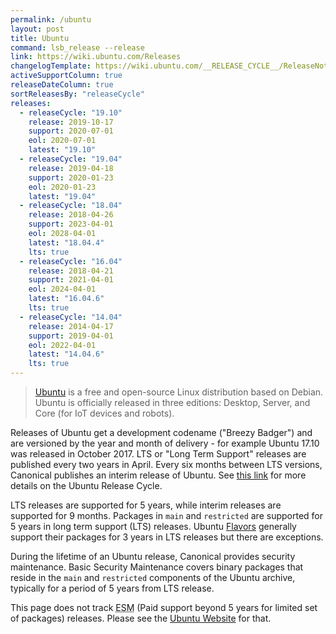 ```yaml
---
permalink: /ubuntu
layout: post
title: Ubuntu
command: lsb_release --release
link: https://wiki.ubuntu.com/Releases
changelogTemplate: https://wiki.ubuntu.com/__RELEASE_CYCLE__/ReleaseNotes
activeSupportColumn: true
releaseDateColumn: true
sortReleasesBy: "releaseCycle"
releases:
  - releaseCycle: "19.10"
    release: 2019-10-17
    support: 2020-07-01
    eol: 2020-07-01
    latest: "19.10"
  - releaseCycle: "19.04"
    release: 2019-04-18
    support: 2020-01-23
    eol: 2020-01-23
    latest: "19.04"
  - releaseCycle: "18.04"
    release: 2018-04-26
    support: 2023-04-01
    eol: 2028-04-01
    latest: "18.04.4"
    lts: true
  - releaseCycle: "16.04"
    release: 2018-04-21
    support: 2021-04-01
    eol: 2024-04-01
    latest: "16.04.6"
    lts: true
  - releaseCycle: "14.04"
    release: 2014-04-17
    support: 2019-04-01
    eol: 2022-04-01
    latest: "14.04.6"
    lts: true
---
```

>[Ubuntu](https://ubuntu.com) is a free and open-source Linux distribution based on Debian. Ubuntu is officially released in three editions: Desktop, Server, and Core (for IoT devices and robots).

Releases of Ubuntu get a development codename ("Breezy Badger") and are versioned by the year and month of delivery - for example Ubuntu 17.10 was released in October 2017. LTS or "Long Term Support" releases are published every two years in April. Every six months between LTS versions, Canonical publishes an interim release of Ubuntu. See [this link](https://www.ubuntu.com/about/release-cycle) for more details on the Ubuntu Release Cycle.

LTS releases are supported for 5 years, while interim releases are supported for 9 months. Packages in `main` and `restricted` are supported for 5 years in long term support (LTS) releases. Ubuntu [Flavors](https://wiki.ubuntu.com/UbuntuFlavors) generally support their packages for 3 years in LTS releases but there are exceptions.

During the lifetime of an Ubuntu release, Canonical provides security maintenance. Basic Security Maintenance covers binary packages that reside in the `main` and `restricted` components of the Ubuntu archive, typically for a period of 5 years from LTS release.

This page does not track <abbr title="Extended Security Maintenance">ESM</abbr> (Paid support beyond 5 years for limited set of packages) releases. Please see the [Ubuntu Website]({{page.link}}) for that.
